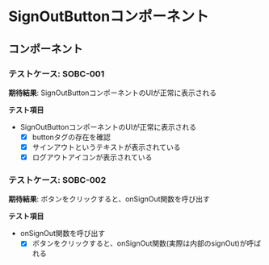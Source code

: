 # SignOutButtonコンポーネント
## コンポーネント
### テストケース: SOBC-001
**期待結果**:
SignOutButtonコンポーネントのUIが正常に表示される

**テスト項目**
- SignOutButtonコンポーネントのUIが正常に表示される
  - [x] buttonタグの存在を確認
  - [x] サインアウトというテキストが表示されている
  - [x] ログアウトアイコンが表示されている

### テストケース: SOBC-002
**期待結果**:
ボタンをクリックすると、onSignOut関数を呼び出す

**テスト項目**
- onSignOut関数を呼び出す
  - [x] ボタンをクリックすると、onSignOut関数(実際は内部のsignOut)が呼ばれる